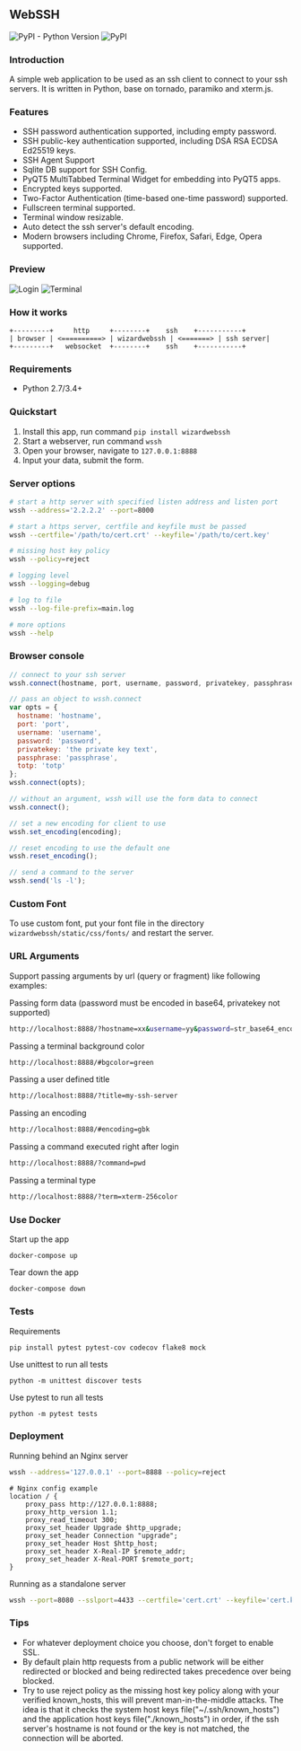 ## WebSSH

![PyPI - Python Version](https://img.shields.io/pypi/pyversions/wizardwebssh.svg)
![PyPI](https://img.shields.io/pypi/v/wizardwebssh.svg)


### Introduction

A simple web application to be used as an ssh client to connect to your ssh servers. It is written in Python, base on tornado, paramiko and xterm.js.

### Features

* SSH password authentication supported, including empty password.
* SSH public-key authentication supported, including DSA RSA ECDSA Ed25519 keys.
* SSH Agent Support
* Sqlite DB support for SSH Config.
* PyQT5 MultiTabbed Terminal Widget for embedding into PyQT5 apps.
* Encrypted keys supported.
* Two-Factor Authentication (time-based one-time password) supported.
* Fullscreen terminal supported.
* Terminal window resizable.
* Auto detect the ssh server's default encoding.
* Modern browsers including Chrome, Firefox, Safari, Edge, Opera supported.


### Preview

![Login](https://gitlab.com/mikeramsey/wizardwebssh/-/raw/master/preview/login.png)
![Terminal](https://gitlab.com/mikeramsey/wizardwebssh/-/raw/master/preview/terminal.png)


### How it works
```
+---------+     http     +--------+    ssh    +-----------+
| browser | <==========> | wizardwebssh | <=======> | ssh server|
+---------+   websocket  +--------+    ssh    +-----------+
```

### Requirements

* Python 2.7/3.4+


### Quickstart

1. Install this app, run command `pip install wizardwebssh`
2. Start a webserver, run command `wssh`
3. Open your browser, navigate to `127.0.0.1:8888`
4. Input your data, submit the form.


### Server options

```bash
# start a http server with specified listen address and listen port
wssh --address='2.2.2.2' --port=8000

# start a https server, certfile and keyfile must be passed
wssh --certfile='/path/to/cert.crt' --keyfile='/path/to/cert.key'

# missing host key policy
wssh --policy=reject

# logging level
wssh --logging=debug

# log to file
wssh --log-file-prefix=main.log

# more options
wssh --help
```

### Browser console

```javascript
// connect to your ssh server
wssh.connect(hostname, port, username, password, privatekey, passphrase, totp);

// pass an object to wssh.connect
var opts = {
  hostname: 'hostname',
  port: 'port',
  username: 'username',
  password: 'password',
  privatekey: 'the private key text',
  passphrase: 'passphrase',
  totp: 'totp'
};
wssh.connect(opts);

// without an argument, wssh will use the form data to connect
wssh.connect();

// set a new encoding for client to use
wssh.set_encoding(encoding);

// reset encoding to use the default one
wssh.reset_encoding();

// send a command to the server
wssh.send('ls -l');
```

### Custom Font

To use custom font, put your font file in the directory `wizardwebssh/static/css/fonts/` and restart the server.

### URL Arguments

Support passing arguments by url (query or fragment) like following examples:

Passing form data (password must be encoded in base64, privatekey not supported)
```bash
http://localhost:8888/?hostname=xx&username=yy&password=str_base64_encoded
```

Passing a terminal background color
```bash
http://localhost:8888/#bgcolor=green
```

Passing a user defined title
```bash
http://localhost:8888/?title=my-ssh-server
```

Passing an encoding
```bash
http://localhost:8888/#encoding=gbk
```

Passing a command executed right after login
```bash
http://localhost:8888/?command=pwd
```

Passing a terminal type
```bash
http://localhost:8888/?term=xterm-256color
```

### Use Docker

Start up the app
```
docker-compose up
```

Tear down the app
```
docker-compose down
```

### Tests

Requirements
```
pip install pytest pytest-cov codecov flake8 mock
```

Use unittest to run all tests
```
python -m unittest discover tests
```

Use pytest to run all tests
```
python -m pytest tests
```

### Deployment

Running behind an Nginx server

```bash
wssh --address='127.0.0.1' --port=8888 --policy=reject
```
```nginx
# Nginx config example
location / {
    proxy_pass http://127.0.0.1:8888;
    proxy_http_version 1.1;
    proxy_read_timeout 300;
    proxy_set_header Upgrade $http_upgrade;
    proxy_set_header Connection "upgrade";
    proxy_set_header Host $http_host;
    proxy_set_header X-Real-IP $remote_addr;
    proxy_set_header X-Real-PORT $remote_port;
}
```

Running as a standalone server
```bash
wssh --port=8080 --sslport=4433 --certfile='cert.crt' --keyfile='cert.key' --xheaders=False --policy=reject
```


### Tips

* For whatever deployment choice you choose, don't forget to enable SSL.
* By default plain http requests from a public network will be either redirected or blocked and being redirected takes precedence over being blocked.
* Try to use reject policy as the missing host key policy along with your verified known_hosts, this will prevent man-in-the-middle attacks. The idea is that it checks the system host keys file("~/.ssh/known_hosts") and the application host keys file("./known_hosts") in order, if the ssh server's hostname is not found or the key is not matched, the connection will be aborted.
